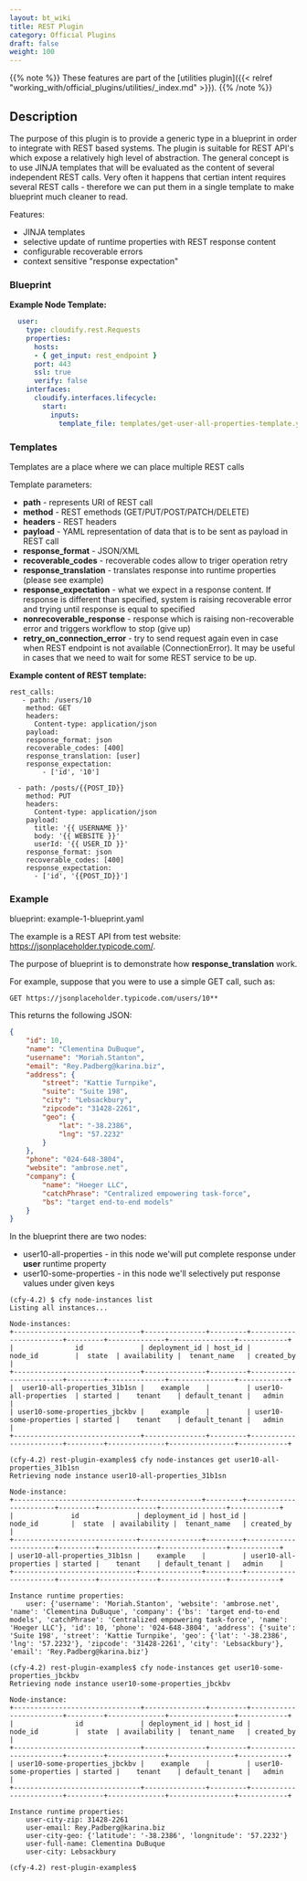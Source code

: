 ```yaml
---
layout: bt_wiki
title: REST Plugin
category: Official Plugins
draft: false
weight: 100
---
```

{{% note %}}
These features are part of the [utilities plugin]({{< relref "working_with/official_plugins/utilities/_index.md" >}}).
{{% /note %}}

## Description
The purpose of this plugin is to provide a generic type in a blueprint in order to integrate with REST based systems. The plugin is suitable for REST API's which expose a relatively high level of abstraction. The general concept is to use JINJA templates that will be evaluated as the content of several independent REST calls. Very often it happens that certian intent requires several REST calls - therefore we can put them in a single template to make blueprint much cleaner to read.

Features:

- JINJA templates
- selective update of runtime properties with REST response content
- configurable recoverable errors
- context sensitive "response expectation"


### Blueprint

**Example Node Template:**

```yaml
  user:
    type: cloudify.rest.Requests
    properties:
      hosts:
      - { get_input: rest_endpoint }
      port: 443
      ssl: true
      verify: false
    interfaces:
      cloudify.interfaces.lifecycle:
        start:
          inputs:
            template_file: templates/get-user-all-properties-template.yaml
```

### Templates

Templates are a place where we can place multiple REST calls

Template parameters:

- **path** - represents URI of REST call
- **method** - REST emethods (GET/PUT/POST/PATCH/DELETE)
- **headers** - REST headers
- **payload** - YAML representation of data that is to be sent as payload in REST call
- **response_format** - JSON/XML
- **recoverable_codes** - recoverable codes allow to triger operation retry
- **response_translation** - translates response into runtime properties (please see example)
- **response_expectation** - what we expect in a response content. If response is different than specified, system is raising recoverable error and trying until response is equal to specified
- **nonrecoverable_response** - response which is raising non-recoverable error and triggers workflow to stop (give up)
- **retry_on_connection_error** - try to send request again even in case when REST endpoint is not available (ConnectionError). It may be useful in cases that we need to wait for some REST service to be up.

**Example content of REST template:**

```
rest_calls:
   - path: /users/10
    method: GET
    headers:
      Content-type: application/json
    payload:
    response_format: json
    recoverable_codes: [400]
    response_translation: [user]
    response_expectation:
        - ['id', '10']
        
  - path: /posts/{{POST_ID}}
    method: PUT
    headers:
      Content-type: application/json
    payload:
      title: '{{ USERNAME }}'
      body: '{{ WEBSITE }}'
      userId: '{{ USER_ID }}'
    response_format: json
    recoverable_codes: [400]
    response_expectation:
      - ['id', '{{POST_ID}}']     

```

### Example

blueprint: example-1-blueprint.yaml

The example is a REST API from test website: https://jsonplaceholder.typicode.com/.

The purpose of blueprint is to demonstrate how **response_translation** work.

For example, suppose that you were to use a simple GET call, such as:

`GET https://jsonplaceholder.typicode.com/users/10**`

This returns the following JSON:

```json
{
    "id": 10,
    "name": "Clementina DuBuque",
    "username": "Moriah.Stanton",
    "email": "Rey.Padberg@karina.biz",
    "address": {
        "street": "Kattie Turnpike",
        "suite": "Suite 198",
        "city": "Lebsackbury",
        "zipcode": "31428-2261",
        "geo": {
            "lat": "-38.2386",
            "lng": "57.2232"
        }
    },
    "phone": "024-648-3804",
    "website": "ambrose.net",
    "company": {
        "name": "Hoeger LLC",
        "catchPhrase": "Centralized empowering task-force",
        "bs": "target end-to-end models"
    }
}
```

In the blueprint there are two nodes:

  * user10-all-properties - in this node we'will put complete response under **user** runtime property 
  * user10-some-properties - in this node we'll selectively put response values under given keys

```shell
(cfy-4.2) $ cfy node-instances list
Listing all instances...

Node-instances:
+-------------------------------+---------------+---------+------------------------+---------+--------------+----------------+------------+
|               id              | deployment_id | host_id |        node_id         |  state  | availability |  tenant_name   | created_by |
+-------------------------------+---------------+---------+------------------------+---------+--------------+----------------+------------+
|  user10-all-properties_31b1sn |    example    |         | user10-all-properties  | started |    tenant    | default_tenant |   admin    |
| user10-some-properties_jbckbv |    example    |         | user10-some-properties | started |    tenant    | default_tenant |   admin    |
+-------------------------------+---------------+---------+------------------------+---------+--------------+----------------+------------+

(cfy-4.2) rest-plugin-examples$ cfy node-instances get user10-all-properties_31b1sn
Retrieving node instance user10-all-properties_31b1sn

Node-instance:
+------------------------------+---------------+---------+-----------------------+---------+--------------+----------------+------------+
|              id              | deployment_id | host_id |        node_id        |  state  | availability |  tenant_name   | created_by |
+------------------------------+---------------+---------+-----------------------+---------+--------------+----------------+------------+
| user10-all-properties_31b1sn |    example    |         | user10-all-properties | started |    tenant    | default_tenant |   admin    |
+------------------------------+---------------+---------+-----------------------+---------+--------------+----------------+------------+

Instance runtime properties:
	user: {'username': 'Moriah.Stanton', 'website': 'ambrose.net', 'name': 'Clementina DuBuque', 'company': {'bs': 'target end-to-end models', 'catchPhrase': 'Centralized empowering task-force', 'name': 'Hoeger LLC'}, 'id': 10, 'phone': '024-648-3804', 'address': {'suite': 'Suite 198', 'street': 'Kattie Turnpike', 'geo': {'lat': '-38.2386', 'lng': '57.2232'}, 'zipcode': '31428-2261', 'city': 'Lebsackbury'}, 'email': 'Rey.Padberg@karina.biz'}

(cfy-4.2) rest-plugin-examples$ cfy node-instances get user10-some-properties_jbckbv
Retrieving node instance user10-some-properties_jbckbv

Node-instance:
+-------------------------------+---------------+---------+------------------------+---------+--------------+----------------+------------+
|               id              | deployment_id | host_id |        node_id         |  state  | availability |  tenant_name   | created_by |
+-------------------------------+---------------+---------+------------------------+---------+--------------+----------------+------------+
| user10-some-properties_jbckbv |    example    |         | user10-some-properties | started |    tenant    | default_tenant |   admin    |
+-------------------------------+---------------+---------+------------------------+---------+--------------+----------------+------------+

Instance runtime properties:
	user-city-zip: 31428-2261
	user-email: Rey.Padberg@karina.biz
	user-city-geo: {'latitude': '-38.2386', 'longnitude': '57.2232'}
	user-full-name: Clementina DuBuque
	user-city: Lebsackbury

(cfy-4.2) rest-plugin-examples$ 

```
